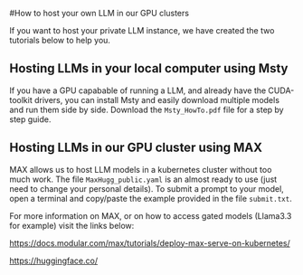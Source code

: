 #How to host your own LLM in our GPU clusters


If you want to host your private LLM instance, we have created the two tutorials below to help you.

## Hosting LLMs in your local computer using Msty

If you have a GPU capabable of running a LLM, and already have the CUDA-toolkit drivers, you can install Msty and easily download multiple models and run them side by side. Download the `Msty_HowTo.pdf` file for a step by step guide.


## Hosting LLMs in our GPU cluster using MAX

MAX allows us to host LLM models in a kubernetes cluster without too much work. The file `MaxHugg_public.yaml` is an almost ready to use (just need to change your personal details). To submit a prompt to your model, open a terminal and copy/paste the example provided in the file `submit.txt`.

For more information on MAX, or on how to access gated models (Llama3.3 for example) visit the links below:

https://docs.modular.com/max/tutorials/deploy-max-serve-on-kubernetes/

https://huggingface.co/